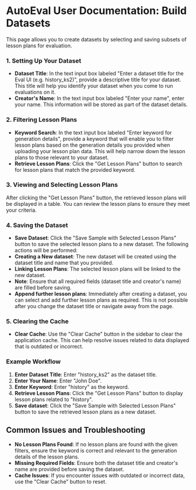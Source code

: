 # AutoEval User Documentation: Build Datasets
This page allows you to create datasets by selecting and saving subsets of lesson plans for evaluation.

### 1. Setting Up Your Dataset
- **Dataset Title**: In the text input box labeled "Enter a dataset title for the Eval UI (e.g. history_ks2)", provide a descriptive title for your dataset. This title will help you identify your dataset when you come to run evaluations on it.
- **Creator's Name**: In the text input box labeled "Enter your name", enter your name. This information will be stored as part of the dataset details.

### 2. Filtering Lesson Plans
- **Keyword Search**: In the text input box labeled "Enter keyword for generation details", provide a keyword that will enable you to filter lesson plans based on the generation details you provided when uploading your lesson plan data. This will help narrow down the lesson plans to those relevant to your dataset.
- **Retrieve Lesson Plans**: Click the "Get Lesson Plans" button to search for lesson plans that match the provided keyword.

### 3. Viewing and Selecting Lesson Plans
After clicking the "Get Lesson Plans" button, the retrieved lesson plans will be displayed in a table. You can review the lesson plans to ensure they meet your criteria.

### 4. Saving the Dataset
- **Save Dataset**: Click the "Save Sample with Selected Lesson Plans" button to save the selected lesson plans to a new dataset. The following actions will be performed:
- **Creating a New dataset**: The new dataset will be created using the dataset title and name that you provided.
- **Linking Lesson Plans**: The selected lesson plans will be linked to the new dataset.
- **Note**: Ensure that all required fields (dataset title and creator's name) are filled before saving.
- **Append further lesson plans**: Immediately after creating a dataset, you can select and add further lesson plans as required. This is not possible after you change the dataset title or navigate away from the page.

### 5. Clearing the Cache
- **Clear Cache**: Use the "Clear Cache" button in the sidebar to clear the application cache. This can help resolve issues related to data displayed that is outdated or incorrect.

### Example Workflow
1. **Enter Dataset Title**: Enter "history_ks2" as the dataset title.
2. **Enter Your Name**: Enter "John Doe".
3. **Enter Keyword**: Enter "history" as the keyword.
4. **Retrieve Lesson Plans**: Click the "Get Lesson Plans" button to display lesson plans related to "history".
5. **Save dataset**: Click the "Save Sample with Selected Lesson Plans" button to save the retrieved lesson plans as a new dataset.

## Common Issues and Troubleshooting
- **No Lesson Plans Found**: If no lesson plans are found with the given filters, ensure the keyword is correct and relevant to the generation details of the lesson plans.
- **Missing Required Fields**: Ensure both the dataset title and creator's name are provided before saving the dataset.
- **Cache Issues**: If you encounter issues with outdated or incorrect data, use the "Clear Cache" button to reset.
